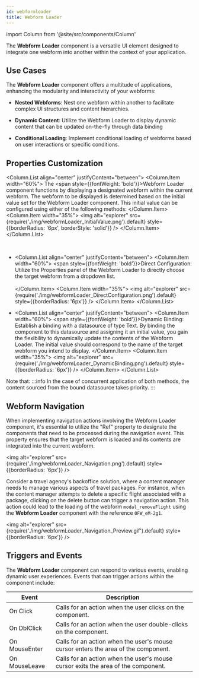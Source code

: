 ```yaml
---
id: webformloader
title: Webform Loader
---
```

import Column from '@site/src/components/Column'

The **Webform Loader** component is a versatile UI element designed to integrate one webform into another within the context of your application.


## Use Cases

The **Webform Loader** component offers a multitude of applications, enhancing the modularity and interactivity of your webforms:

- **Nested Webforms**: Nest one webform within another to facilitate complex UI structures and content hierarchies.

- **Dynamic Content**: Utilize the Webform Loader to display dynamic content that can be updated on-the-fly through data binding

- **Conditional Loading**: Implement conditional loading of webforms based on user interactions or specific conditions.


## Properties Customization

<Column.List align="center" justifyContent="between">
    <Column.Item width="60%">
        The <span style={{fontWeight: 'bold'}}>Webform Loader</span> component functions by displaying a designated webform within the current webform. The webform to be displayed is determined based on the initial value set for the Webform Loader component. This initial value can be configured using either of the following methods:
    </Column.Item>
    <Column.Item width="35%">
        <img alt="explorer" src={require('./img/webformLoader_InitialValue.png').default} style={{borderRadius: '6px', borderStyle: 'solid'}} />
    </Column.Item>
</Column.List>

<br/>

- <Column.List align="center" justifyContent="between">
    <Column.Item width="60%">
        <span style={{fontWeight: 'bold'}}>Direct Configuration</span>: Utilize the Properties panel of the Webform Loader to directly choose the target webform from a dropdown list.<br/><br/>
    </Column.Item>
    <Column.Item width="35%">
        <img alt="explorer" src={require('./img/webformLoader_DirectConfiguration.png').default} style={{borderRadius: '6px'}} />
    </Column.Item>
</Column.List>

- <Column.List align="center" justifyContent="between">
    <Column.Item width="60%">
        <span style={{fontWeight: 'bold'}}>Dynamic Binding</span>: Establish a binding with a datasource of type Text. By binding the component to this datasource and assigning it an initial value, you gain the flexibility to dynamically update the contents of the Webform Loader. The initial value should correspond to the name of the target webform you intend to display. 
    </Column.Item>
    <Column.Item width="35%">
        <img alt="explorer" src={require('./img/webformLoader_DynamicBinding.png').default} style={{borderRadius: '6px'}} />
    </Column.Item>
</Column.List>

 
Note that:
:::info 
In the case of concurrent application of both methods, the content sourced from the bound datasource takes priority.
:::

## Webform Navigation

When implementing navigation actions involving the Webform Loader component, it's essential to utilize the "Ref" property to designate the components that need to be processed during the navigation event. This property ensures that the target webform is loaded and its contents are integrated into the current webform.

<img alt="explorer" src={require('./img/webformLoader_Navigation.png').default} style={{borderRadius: '6px'}} />

Consider a travel agency's backoffice solution, where a content manager needs to manage various aspects of travel packages. For instance, when the content manager attempts to delete a specific flight associated with a package, clicking on the delete button can trigger a navigation action. This action could lead to the loading of the webform `modal_removeFlight` using the **Webform Loader** component with the reference `0FW_eM-2g1`.

<img alt="explorer" src={require('./img/webformLoader_Navigation_Preview.gif').default} style={{borderRadius: '6px'}} />

## Triggers and Events

The **Webform Loader** component can respond to various events, enabling dynamic user experiences. Events that can trigger actions within the component include:

|Event|Description|
|---|---|
|On Click| Calls for an action when the user clicks on the component. |
|On DblClick| Calls for an action when the user double-clicks on the component. |
|On MouseEnter| Calls for an action when the user's mouse cursor enters the area of the component.|
|On MouseLeave| Calls for an action when the user's mouse cursor exits the area of the component.|

